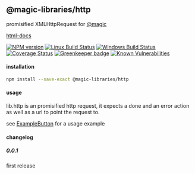 ## @magic-libraries/http

promisified XMLHttpRequest for
[@magic](https://magic.github.io/core)

[html-docs](https://magic-libraries.github.io/http)

[![NPM version][npm-image]][npm-url]
[![Linux Build Status][travis-image]][travis-url]
[![Windows Build Status][appveyor-image]][appveyor-url]
[![Coverage Status][coveralls-image]][coveralls-url]
[![Greenkeeper badge][greenkeeper-image]][greenkeeper-url]
[![Known Vulnerabilities][snyk-image]][snyk-url]

[npm-image]: https://img.shields.io/npm/v/@magic-libraries/http.svg
[npm-url]: https://www.npmjs.com/package/@magic-libraries/http
[travis-image]: https://img.shields.io/travis/com/magic-libraries/http/master
[travis-url]: https://travis-ci.com/magic-libraries/http
[appveyor-image]: https://img.shields.io/appveyor/ci/magiclibraries/http/master.svg
[appveyor-url]: https://ci.appveyor.com/project/magiclibraries/http/branch/master
[coveralls-image]: https://coveralls.io/repos/github/magic-libraries/http/badge.svg
[coveralls-url]: https://coveralls.io/github/magic-libraries/http
[greenkeeper-image]: https://badges.greenkeeper.io/magic-libraries/http.svg
[greenkeeper-url]: https://badges.greenkeeper.io/magic-libraries/http.svg
[snyk-image]: https://snyk.io/test/github/magic-libraries/http/badge.svg
[snyk-url]: https://snyk.io/test/github/magic-libraries/http

#### <a name="install"></a>installation
```bash
npm install --save-exact @magic-libraries/http
```

#### <a name="usage"></a>usage

lib.http is an promisified http request,
it expects a done and an error action as well as a url to point the request to.

see [ExampleButton](https://github.com/magic-libraries/http/tree/master/example/assets/ExampleButton)
for a usage example

#### changelog

##### 0.0.1
first release

